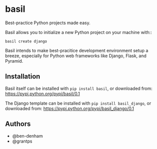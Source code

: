 basil
=====

Best-practice Python projects made easy.

Basil allows you to initialize a new Python project on your machine with::

<code>basil create django</code>

Basil intends to make best-pracitice development environment setup a breeze,
especially for Python web frameworks like Django, Flask, and Pyramid.

Installation
------------

Basil itself can be installed with `pip install basil`, or downloaded from:
https://pypi.python.org/pypi/basil/0.1

The Django template can be installed with `pip install basil_django`, or downloaded from:
https://pypi.python.org/pypi/basil_django/0.1

Authors
-------

* @ben-denham
* @grantps
